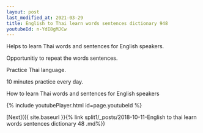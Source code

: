 ```yaml
---
layout: post
last_modified_at: 2021-03-29
title: English to Thai learn words sentences dictionary 948 
youtubeId: n-YdI8gMJCw
---
```

 
 
Helps to learn Thai words and sentences for English speakers.

Opportunitiy to repeat the words sentences. 

Practice Thai language. 
 
10 minutes practice every day. 
 
How to learn Thai words and sentences for English speakers 
 
{% include youtubePlayer.html id=page.youtubeId %}
 
 
[Next]({{ site.baseurl }}{% link  split1/_posts/2018-10-11-English to thai learn words sentences dictionary 48 .md%})
 
